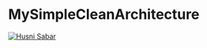 # MySimpleCleanArchitecture
[![Husni Sabar](https://circleci.com/gh/rexush/MySimpleCleanArchitecture17.svg?style=svg)](https://circleci.com/gh/rexush/MySimpleCleanArchitecture17)
